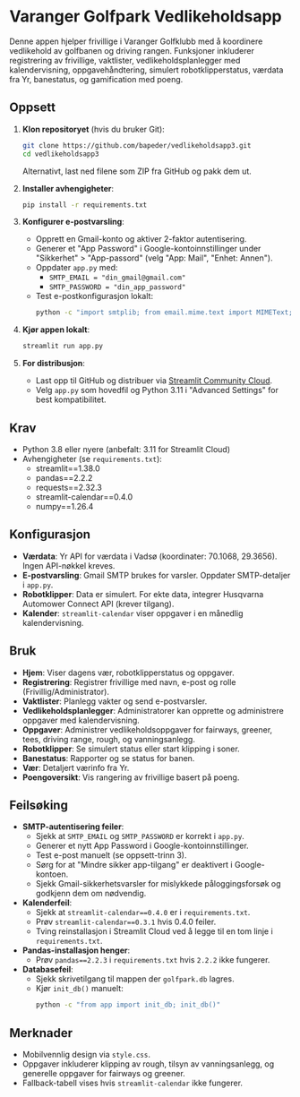 # Varanger Golfpark Vedlikeholdsapp

Denne appen hjelper frivillige i Varanger Golfklubb med å koordinere vedlikehold av golfbanen og driving rangen. Funksjoner inkluderer registrering av frivillige, vaktlister, vedlikeholdsplanlegger med kalendervisning, oppgavehåndtering, simulert robotklipperstatus, værdata fra Yr, banestatus, og gamification med poeng.

## Oppsett

1. **Klon repositoryet** (hvis du bruker Git):
   ```bash
   git clone https://github.com/bapeder/vedlikeholdsapp3.git
   cd vedlikeholdsapp3
   ```
   Alternativt, last ned filene som ZIP fra GitHub og pakk dem ut.

2. **Installer avhengigheter**:
   ```bash
   pip install -r requirements.txt
   ```

3. **Konfigurer e-postvarsling**:
   - Opprett en Gmail-konto og aktiver 2-faktor autentisering.
   - Generer et "App Password" i Google-kontoinnstillinger under "Sikkerhet" > "App-passord" (velg "App: Mail", "Enhet: Annen").
   - Oppdater `app.py` med:
     - `SMTP_EMAIL = "din_gmail@gmail.com"`
     - `SMTP_PASSWORD = "din_app_password"`
   - Test e-postkonfigurasjon lokalt:
     ```bash
     python -c "import smtplib; from email.mime.text import MIMEText; msg = MIMEText('Test'); msg['Subject'] = 'Test e-post'; msg['From'] = 'din_gmail@gmail.com'; msg['To'] = 'test@example.com'; with smtplib.SMTP('smtp.gmail.com', 587) as server: server.starttls(); server.login('din_gmail@gmail.com', 'din_app_password'); server.sendmail('din_gmail@gmail.com', 'test@example.com', msg.as_string())"
     ```

4. **Kjør appen lokalt**:
   ```bash
   streamlit run app.py
   ```

5. **For distribusjon**:
   - Last opp til GitHub og distribuer via [Streamlit Community Cloud](https://share.streamlit.io).
   - Velg `app.py` som hovedfil og Python 3.11 i "Advanced Settings" for best kompatibilitet.

## Krav
- Python 3.8 eller nyere (anbefalt: 3.11 for Streamlit Cloud)
- Avhengigheter (se `requirements.txt`):
  - streamlit==1.38.0
  - pandas==2.2.2
  - requests==2.32.3
  - streamlit-calendar==0.4.0
  - numpy==1.26.4

## Konfigurasjon
- **Værdata**: Yr API for værdata i Vadsø (koordinater: 70.1068, 29.3656). Ingen API-nøkkel kreves.
- **E-postvarsling**: Gmail SMTP brukes for varsler. Oppdater SMTP-detaljer i `app.py`.
- **Robotklipper**: Data er simulert. For ekte data, integrer Husqvarna Automower Connect API (krever tilgang).
- **Kalender**: `streamlit-calendar` viser oppgaver i en månedlig kalendervisning.

## Bruk
- **Hjem**: Viser dagens vær, robotklipperstatus og oppgaver.
- **Registrering**: Registrer frivillige med navn, e-post og rolle (Frivillig/Administrator).
- **Vaktlister**: Planlegg vakter og send e-postvarsler.
- **Vedlikeholdsplanlegger**: Administratorer kan opprette og administrere oppgaver med kalendervisning.
- **Oppgaver**: Administrer vedlikeholdsoppgaver for fairways, greener, tees, driving range, rough, og vanningsanlegg.
- **Robotklipper**: Se simulert status eller start klipping i soner.
- **Banestatus**: Rapporter og se status for banen.
- **Vær**: Detaljert værinfo fra Yr.
- **Poengoversikt**: Vis rangering av frivillige basert på poeng.

## Feilsøking
- **SMTP-autentisering feiler**:
  - Sjekk at `SMTP_EMAIL` og `SMTP_PASSWORD` er korrekt i `app.py`.
  - Generer et nytt App Password i Google-kontoinnstillinger.
  - Test e-post manuelt (se oppsett-trinn 3).
  - Sørg for at "Mindre sikker app-tilgang" er deaktivert i Google-kontoen.
  - Sjekk Gmail-sikkerhetsvarsler for mislykkede påloggingsforsøk og godkjenn dem om nødvendig.
- **Kalenderfeil**:
  - Sjekk at `streamlit-calendar==0.4.0` er i `requirements.txt`.
  - Prøv `streamlit-calendar==0.3.1` hvis 0.4.0 feiler.
  - Tving reinstallasjon i Streamlit Cloud ved å legge til en tom linje i `requirements.txt`.
- **Pandas-installasjon henger**:
  - Prøv `pandas==2.2.3` i `requirements.txt` hvis `2.2.2` ikke fungerer.
- **Databasefeil**:
  - Sjekk skrivetilgang til mappen der `golfpark.db` lagres.
  - Kjør `init_db()` manuelt:
    ```bash
    python -c "from app import init_db; init_db()"
    ```

## Merknader
- Mobilvennlig design via `style.css`.
- Oppgaver inkluderer klipping av rough, tilsyn av vanningsanlegg, og generelle oppgaver for fairways og greener.
- Fallback-tabell vises hvis `streamlit-calendar` ikke fungerer.